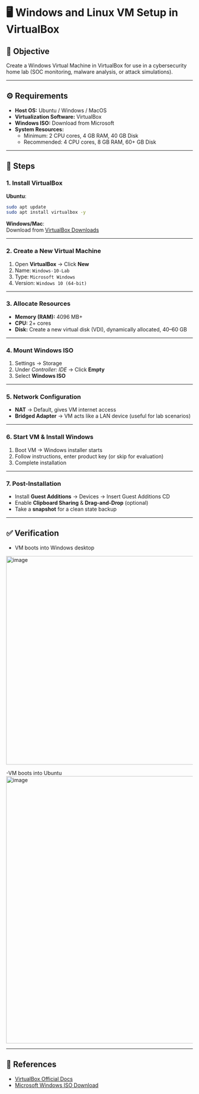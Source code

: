# 🖥️ Windows and Linux VM Setup in VirtualBox 

## 📌 Objective
Create a Windows Virtual Machine in VirtualBox for use in a cybersecurity home lab (SOC monitoring, malware analysis, or attack simulations).

---

## ⚙️ Requirements
- **Host OS:** Ubuntu / Windows / MacOS  
- **Virtualization Software:** VirtualBox  
- **Windows ISO:** Download from Microsoft  
- **System Resources:**  
  - Minimum: 2 CPU cores, 4 GB RAM, 40 GB Disk  
  - Recommended: 4 CPU cores, 8 GB RAM, 60+ GB Disk  

---

## 🚀 Steps

### 1. Install VirtualBox
**Ubuntu**:
```bash
sudo apt update
sudo apt install virtualbox -y
```

**Windows/Mac**:  
Download from [VirtualBox Downloads](https://www.virtualbox.org/wiki/Downloads)

---

### 2. Create a New Virtual Machine
1. Open **VirtualBox** → Click **New**  
2. Name: `Windows-10-Lab`  
3. Type: `Microsoft Windows`  
4. Version: `Windows 10 (64-bit)`

---

### 3. Allocate Resources
- **Memory (RAM):** 4096 MB+  
- **CPU:** 2+ cores  
- **Disk:** Create a new virtual disk (VDI), dynamically allocated, 40–60 GB  

---

### 4. Mount Windows ISO
1. Settings → Storage  
2. Under *Controller: IDE* → Click **Empty**  
3. Select **Windows ISO**  

---

### 5. Network Configuration
- **NAT** → Default, gives VM internet access  
- **Bridged Adapter** → VM acts like a LAN device (useful for lab scenarios)  

---

### 6. Start VM & Install Windows
1. Boot VM → Windows installer starts  
2. Follow instructions, enter product key (or skip for evaluation)  
3. Complete installation  

---

### 7. Post-Installation
- Install **Guest Additions** → Devices → Insert Guest Additions CD  
- Enable **Clipboard Sharing** & **Drag-and-Drop** (optional)  
- Take a **snapshot** for a clean state backup  

---

## ✅ Verification
- VM boots into Windows desktop
<img width="905" height="562" alt="image" src="https://github.com/user-attachments/assets/e3d33420-2e96-4738-85e8-c1742e63e182" />

-VM boots into Ubuntu
<img width="1280" height="720" alt="image" src="https://github.com/user-attachments/assets/3a45220c-cc39-4dbd-a3f0-e6714bcb9487" />


---

## 🔗 References
- [VirtualBox Official Docs](https://www.virtualbox.org/manual/UserManual.html)  
- [Microsoft Windows ISO Download](https://www.microsoft.com/software-download/)
